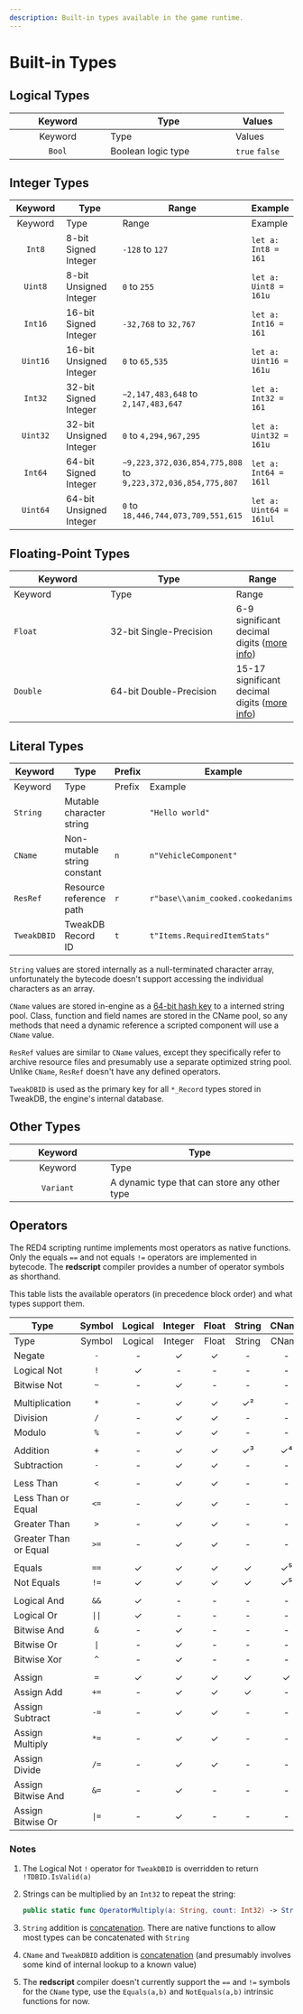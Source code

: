 ```yaml
---
description: Built-in types available in the game runtime.
---
```


# Built-in Types

## Logical Types

<table data-header-hidden><thead><tr><th width="155.33333333333331" align="center">Keyword</th><th width="206">Type</th><th>Values</th></tr></thead><tbody><tr><td align="center">Keyword</td><td>Type</td><td>Values</td></tr><tr><td align="center"><code>Bool</code></td><td>Boolean logic type</td><td><code>true</code>  <code>false</code></td></tr></tbody></table>

## Integer Types

<table data-header-hidden><thead><tr><th width="155" align="center">Keyword</th><th width="207">Type</th><th width="195">Range</th><th>Example</th></tr></thead><tbody><tr><td align="center">Keyword</td><td>Type</td><td>Range</td><td>Example</td></tr><tr><td align="center"><code>Int8</code></td><td>8-bit Signed Integer</td><td><code>-128</code> to <code>127</code></td><td><code>let a: Int8 = 161</code></td></tr><tr><td align="center"><code>Uint8</code></td><td>8-bit Unsigned Integer</td><td><code>0</code> to <code>255</code></td><td><code>let a: Uint8 = 161u</code></td></tr><tr><td align="center"><code>Int16</code></td><td>16-bit Signed Integer</td><td><code>-32,768</code> to <code>32,767</code></td><td><code>let a: Int16 = 161</code></td></tr><tr><td align="center"><code>Uint16</code></td><td>16-bit Unsigned Integer</td><td><code>0</code> to <code>65,535</code></td><td><code>let a: Uint16 = 161u</code></td></tr><tr><td align="center"><code>Int32</code></td><td>32-bit Signed Integer</td><td><code>−2,147,483,648</code> to <code>2,147,483,647</code></td><td><code>let a: Int32 = 161</code></td></tr><tr><td align="center"><code>Uint32</code></td><td>32-bit Unsigned Integer</td><td><code>0</code> to <code>4,294,967,295</code></td><td><code>let a: Uint32 = 161u</code></td></tr><tr><td align="center"><code>Int64</code></td><td>64-bit Signed Integer</td><td><code>−9,223,372,036,854,775,808</code> to <code>9,223,372,036,854,775,807</code></td><td><code>let a: Int64 = 161l</code></td></tr><tr><td align="center"><code>Uint64</code></td><td>64-bit Unsigned Integer</td><td><code>0</code> to <code>18,446,744,073,709,551,615</code></td><td><code>let a: Uint64 = 161ul</code></td></tr></tbody></table>

## Floating-Point Types

<table data-header-hidden><thead><tr><th width="155.33333333333331">Keyword</th><th width="207">Type</th><th>Range</th></tr></thead><tbody><tr><td>Keyword</td><td>Type</td><td>Range</td></tr><tr><td><code>Float</code></td><td>32-bit Single-Precision</td><td>6-9 significant decimal digits (<a href="https://en.wikipedia.org/wiki/Single-precision_floating-point_format">more info</a>)</td></tr><tr><td><code>Double</code></td><td>64-bit Double-Precision</td><td>15-17 significant decimal digits (<a href="https://en.wikipedia.org/wiki/Double-precision_floating-point_format">more info</a>)</td></tr></tbody></table>

## Literal Types

<table data-header-hidden><thead><tr><th width="155">Keyword</th><th width="207">Type</th><th width="81">Prefix</th><th>Example</th></tr></thead><tbody><tr><td>Keyword</td><td>Type</td><td>Prefix</td><td>Example</td></tr><tr><td><code>String</code></td><td>Mutable character string</td><td></td><td><code>"Hello world"</code></td></tr><tr><td><code>CName</code></td><td>Non-mutable string constant</td><td><code>n</code></td><td><code>n"VehicleComponent"</code></td></tr><tr><td><code>ResRef</code></td><td>Resource reference path</td><td><code>r</code></td><td><code>r"base\\anim_cooked.cookedanims"</code></td></tr><tr><td><code>TweakDBID</code></td><td>TweakDB Record ID</td><td><code>t</code></td><td><code>t"Items.RequiredItemStats"</code></td></tr></tbody></table>

`String` values are stored internally as a null-terminated character array, unfortunately the bytecode doesn't support accessing the individual characters as an array.

`CName` values are stored in-engine as a [64-bit hash key](https://en.wikipedia.org/wiki/Fowler%E2%80%93Noll%E2%80%93Vo\_hash\_function#FNV-1a\_hash) to a interned string pool. Class, function and field names are stored in the CName pool, so any methods that need a dynamic reference a scripted component will use a `CName` value.

`ResRef` values are similar to `CName` values, except they specifically refer to archive resource files and presumably use a separate optimized string pool. Unlike `CName`, `ResRef` doesn't have any defined operators.

`TweakDBID` is used as the primary key for all `*_Record` types stored in TweakDB, the engine's internal database.

## Other Types

<table data-header-hidden><thead><tr><th width="155" align="center">Keyword</th><th>Type</th></tr></thead><tbody><tr><td align="center">Keyword</td><td>Type</td></tr><tr><td align="center"><code>Variant</code></td><td>A dynamic type that can store any other type</td></tr></tbody></table>

## Operators

The RED4 scripting runtime implements most operators as native functions. Only the equals `==` and not equals `!=` operators are implemented in bytecode. The **redscript** compiler provides a number of operator symbols as shorthand.

This table lists the available operators (in precedence block order) and what types support them.

<table data-header-hidden><thead><tr><th width="188">Type</th><th align="center">Symbol</th><th align="center">Logical</th><th align="center">Integer</th><th align="center">Float</th><th align="center">String</th><th align="center">CName</th><th align="center">TweakDBID</th></tr></thead><tbody><tr><td>Type</td><td align="center">Symbol</td><td align="center">Logical</td><td align="center">Integer</td><td align="center">Float</td><td align="center">String</td><td align="center">CName</td><td align="center">TweakDBID</td></tr><tr><td>Negate</td><td align="center"><code>-</code></td><td align="center">-</td><td align="center">✓</td><td align="center">✓</td><td align="center">-</td><td align="center">-</td><td align="center">-</td></tr><tr><td>Logical Not</td><td align="center"><code>!</code></td><td align="center">✓</td><td align="center">-</td><td align="center">-</td><td align="center">-</td><td align="center">-</td><td align="center">✓¹</td></tr><tr><td>Bitwise Not</td><td align="center"><code>~</code></td><td align="center">-</td><td align="center">✓</td><td align="center">-</td><td align="center">-</td><td align="center">-</td><td align="center">-</td></tr><tr><td></td><td align="center"></td><td align="center"></td><td align="center"></td><td align="center"></td><td align="center"></td><td align="center"></td><td align="center"></td></tr><tr><td>Multiplication</td><td align="center"><code>*</code></td><td align="center">-</td><td align="center">✓</td><td align="center">✓</td><td align="center">✓²</td><td align="center">-</td><td align="center">-</td></tr><tr><td>Division</td><td align="center"><code>/</code></td><td align="center">-</td><td align="center">✓</td><td align="center">✓</td><td align="center">-</td><td align="center">-</td><td align="center">-</td></tr><tr><td>Modulo</td><td align="center"><code>%</code></td><td align="center">-</td><td align="center">✓</td><td align="center">✓</td><td align="center">-</td><td align="center">-</td><td align="center">-</td></tr><tr><td></td><td align="center"></td><td align="center"></td><td align="center"></td><td align="center"></td><td align="center"></td><td align="center"></td><td align="center"></td></tr><tr><td>Addition</td><td align="center"><code>+</code></td><td align="center">-</td><td align="center">✓</td><td align="center">✓</td><td align="center">✓³</td><td align="center">✓⁴</td><td align="center">✓⁴</td></tr><tr><td>Subtraction</td><td align="center"><code>-</code></td><td align="center">-</td><td align="center">✓</td><td align="center">✓</td><td align="center">-</td><td align="center">-</td><td align="center">-</td></tr><tr><td></td><td align="center"></td><td align="center"></td><td align="center"></td><td align="center"></td><td align="center"></td><td align="center"></td><td align="center"></td></tr><tr><td>Less Than</td><td align="center"><code>&#x3C;</code></td><td align="center">-</td><td align="center">✓</td><td align="center">✓</td><td align="center">-</td><td align="center">-</td><td align="center">-</td></tr><tr><td>Less Than or Equal</td><td align="center"><code>&#x3C;=</code></td><td align="center">-</td><td align="center">✓</td><td align="center">✓</td><td align="center">-</td><td align="center">-</td><td align="center">-</td></tr><tr><td>Greater Than</td><td align="center"><code>></code></td><td align="center">-</td><td align="center">✓</td><td align="center">✓</td><td align="center">-</td><td align="center">-</td><td align="center">-</td></tr><tr><td>Greater Than or Equal</td><td align="center"><code>>=</code></td><td align="center">-</td><td align="center">✓</td><td align="center">✓</td><td align="center">-</td><td align="center">-</td><td align="center">-</td></tr><tr><td></td><td align="center"></td><td align="center"></td><td align="center"></td><td align="center"></td><td align="center"></td><td align="center"></td><td align="center"></td></tr><tr><td>Equals</td><td align="center"><code>==</code></td><td align="center">✓</td><td align="center">✓</td><td align="center">✓</td><td align="center">✓</td><td align="center">✓⁵</td><td align="center">✓</td></tr><tr><td>Not Equals</td><td align="center"><code>!=</code></td><td align="center">✓</td><td align="center">✓</td><td align="center">✓</td><td align="center">✓</td><td align="center">✓⁵</td><td align="center">✓</td></tr><tr><td></td><td align="center"></td><td align="center"></td><td align="center"></td><td align="center"></td><td align="center"></td><td align="center"></td><td align="center"></td></tr><tr><td>Logical And</td><td align="center"><code>&#x26;&#x26;</code></td><td align="center">✓</td><td align="center">-</td><td align="center">-</td><td align="center">-</td><td align="center">-</td><td align="center">-</td></tr><tr><td>Logical Or</td><td align="center"><code>||</code></td><td align="center">✓</td><td align="center">-</td><td align="center">-</td><td align="center">-</td><td align="center">-</td><td align="center">-</td></tr><tr><td>Bitwise And</td><td align="center"><code>&#x26;</code></td><td align="center">-</td><td align="center">✓</td><td align="center">-</td><td align="center">-</td><td align="center">-</td><td align="center">-</td></tr><tr><td>Bitwise Or</td><td align="center"><code>|</code></td><td align="center">-</td><td align="center">✓</td><td align="center">-</td><td align="center">-</td><td align="center">-</td><td align="center">-</td></tr><tr><td>Bitwise Xor</td><td align="center"><code>^</code></td><td align="center">-</td><td align="center">✓</td><td align="center">-</td><td align="center">-</td><td align="center">-</td><td align="center">-</td></tr><tr><td></td><td align="center"></td><td align="center"></td><td align="center"></td><td align="center"></td><td align="center"></td><td align="center"></td><td align="center"></td></tr><tr><td>Assign</td><td align="center"><code>=</code></td><td align="center">✓</td><td align="center">✓</td><td align="center">✓</td><td align="center">✓</td><td align="center">✓</td><td align="center">✓</td></tr><tr><td>Assign Add</td><td align="center"><code>+=</code></td><td align="center">-</td><td align="center">✓</td><td align="center">✓</td><td align="center">✓</td><td align="center">-</td><td align="center">✓</td></tr><tr><td>Assign Subtract</td><td align="center"><code>-=</code></td><td align="center">-</td><td align="center">✓</td><td align="center">✓</td><td align="center">-</td><td align="center">-</td><td align="center">-</td></tr><tr><td>Assign Multiply</td><td align="center"><code>*=</code></td><td align="center">-</td><td align="center">✓</td><td align="center">✓</td><td align="center">-</td><td align="center">-</td><td align="center">-</td></tr><tr><td>Assign Divide</td><td align="center"><code>/=</code></td><td align="center">-</td><td align="center">✓</td><td align="center">✓</td><td align="center">-</td><td align="center">-</td><td align="center">-</td></tr><tr><td>Assign Bitwise And</td><td align="center"><code>&#x26;=</code></td><td align="center">-</td><td align="center">✓</td><td align="center">-</td><td align="center">-</td><td align="center">-</td><td align="center">-</td></tr><tr><td>Assign Bitwise Or</td><td align="center"><code>|=</code></td><td align="center">-</td><td align="center">✓</td><td align="center">-</td><td align="center">-</td><td align="center">-</td><td align="center">-</td></tr></tbody></table>

### Notes

1. The Logical Not `!` operator for `TweakDBID` is overridden to return `!TDBID.IsValid(a)`
2.  Strings can be multiplied by an `Int32` to repeat the string:

    ```swift
    public static func OperatorMultiply(a: String, count: Int32) -> String
    ```
3. `String` addition is [concatenation](https://en.wikipedia.org/wiki/Concatenation). There are native functions to allow most types can be concatenated with `String`
4. `CName` and `TweakDBID` addition is [concatenation](https://en.wikipedia.org/wiki/Concatenation) (and presumably involves some kind of internal lookup to a known value)
5. The **redscript** compiler doesn't currently support the `==` and `!=` symbols for the `CName` type, use the `Equals(a,b)` and `NotEquals(a,b)` intrinsic functions for now.
